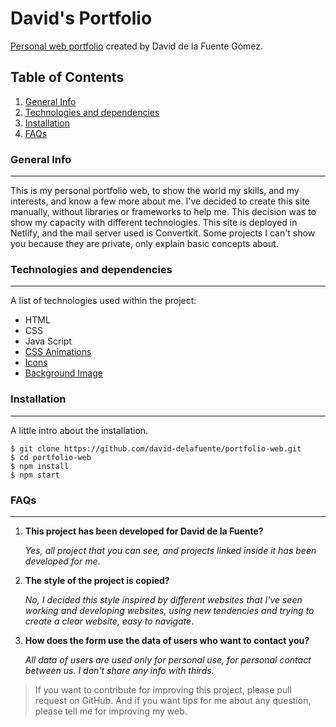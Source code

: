 # David's Portfolio
[Personal web portfolio](https://david-delafuente.netlify.app) created by David de la Fuente Gómez.


## Table of Contents
1. [General Info](#general-info)
2. [Technologies and dependencies](#technologies-and-dependencies)
3. [Installation](#installation)
4. [FAQs](#faqs)
   
### General Info
***
This is my personal portfolio web, to show the world my skills, and my interests, and know a few more about me.
I've decided to create this site manually, without libraries or frameworks to help me. This decision was to show my capacity with different technologies.
This site is deployed in Netlify, and the mail server used is Convertkit.
Some projects I can't show you because they are private, only explain basic concepts about.

<!-- 
### Screenshot
***
Example of inserting images
![Image text](https://www.seiu1000.org/sites/main/files/main-images/camera_lense_0.jpeg)
-->

### Technologies and dependencies
***
A list of technologies used within the project:

* HTML
* CSS
* Java Script
* [CSS Animations](https://animate.style)
* [Icons](https://ionic.io/ionicons)
* [Background Image](https://unsplash.com/es/fotos/oMpAz-DN-9I)
  
### Installation
***
A little intro about the installation. 
```
$ git clone https://github.com/david-delafuente/portfolio-web.git
$ cd portfolio-web
$ npm install
$ npm start
```
 
### FAQs
***

1. **This project has been developed for David de la Fuente?**
   
   _Yes, all project that you can see, and projects linked inside it has been developed for me_. 

2. __The style of the project is copied?__

   _No, I decided this style inspired by different websites that I've seen working and developing websites, using new tendencies and trying to create a clear website, easy to navigate_.
   
3. __How does the form use the data of users who want to contact you?__

   _All data of users are used only for personal use, for personal contact between us. I don't share any info with thirds._
   

> If you want to contribute for improving this project, please pull request on GitHub.
> And if you want tips for me about any question, please tell me for improving my web.
